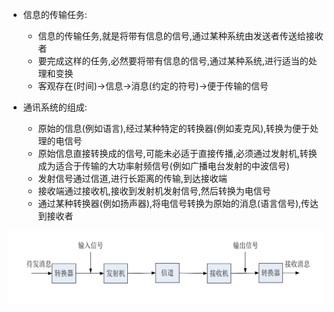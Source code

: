 * 信息的传输任务:
    * 信息的传输任务,就是将带有信息的信号,通过某种系统由发送者传送给接收者
    * 要完成这样的任务,必然要将带有信息的信号,通过某种系统,进行适当的处理和变换
    * 客观存在(时间)->信息->消息(约定的符号)->便于传输的信号

* 通讯系统的组成:
    * 原始的信息(例如语言),经过某种特定的转换器(例如麦克风),转换为便于处理的电信号
    * 原始信息直接转换成的信号,可能未必适于直接传播,必须通过发射机,转换成为适合于传输的大功率射频信号(例如广播电台发射的中波信号)
    * 发射信号通过信道,进行长距离的传输,到达接收端
    * 接收端通过接收机,接收到发射机发射信号,然后转换为电信号
    * 通过某种转换器(例如扬声器),将电信号转换为原始的消息(语言信号),传达到接收者

![Alt text](image.png)
